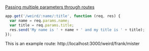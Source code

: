 [Passing multiple parameters through routes](https://youtu.be/Zao1BWC-RWo?t=40m51s)

```javascript
app.get('/weird/:name/:title', function (req, res) {
  var name = req.params.name;
  var title = req.params.title;
  res.send('My name is ' + name + ' and my title is ' + title);
});
```

This is an example route: http://localhost:3000/weird/frank/mister